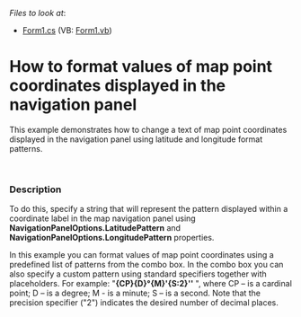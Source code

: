 <!-- default file list -->
*Files to look at*:

* [Form1.cs](./CS/MapCoordinatePatterns/Form1.cs) (VB: [Form1.vb](./VB/MapCoordinatePatterns/Form1.vb))
<!-- default file list end -->
# How to format values of map point coordinates displayed in the navigation panel


<p>This example demonstrates how to change a text of map point coordinates displayed in the navigation panel using latitude and longitude format patterns.<br />
</p><br />



<h3>Description</h3>

<p>To do this, specify a string that will represent the pattern displayed within a coordinate label in the map navigation panel using<strong> NavigationPanelOptions.LatitudePattern</strong> and <strong>NavigationPanelOptions.LongitudePattern</strong> properties.</p><p>In this example you can format values of map point coordinates using a predefined list of patterns from the combo box. In the combo box you can also specify a custom pattern using standard specifiers together with placeholders. For example: &quot;<strong>{CP}{D}&#176;{M}&#39;{S:2}&#39;&#39;</strong> &quot;, where CP – is a cardinal point; D – is a degree; M -  is a minute; S – is a second.  Note that the precision specifier (&quot;2&quot;) indicates the desired number of decimal places. </p><p><br />
</p>

<br/>


